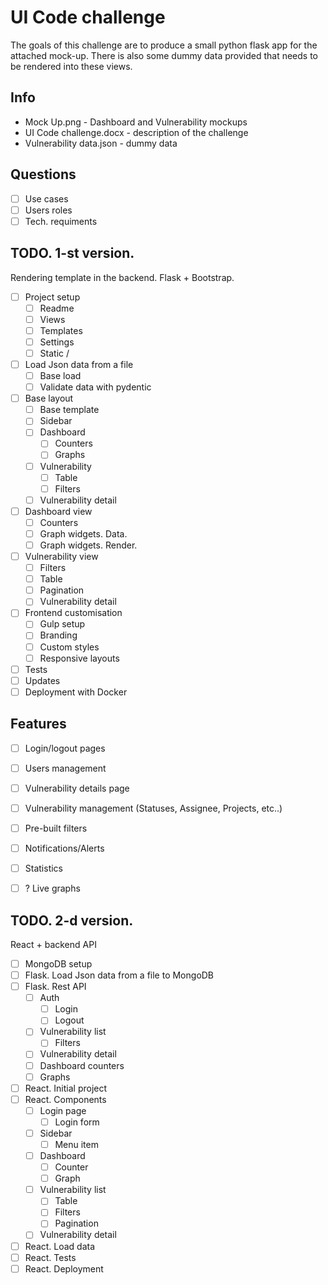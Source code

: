 # UI Code challenge
The goals of this challenge are to produce a small python flask app for the attached mock-up. There is also some dummy data provided that needs to be rendered into these views.

## Info
 - Mock Up.png - Dashboard and Vulnerability mockups
 - UI Code challenge.docx - description of the challenge
 - Vulnerability data.json - dummy data

## Questions
 - [ ] Use cases
 - [ ] Users roles
 - [ ] Tech. requiments

## TODO. 1-st version.
Rendering template in the backend. Flask + Bootstrap.
 - [ ] Project setup
    - [ ] Readme
    - [ ] Views
    - [ ] Templates
    - [ ] Settings
    - [ ] Static /
 - [ ] Load Json data from a file
     - [ ] Base load
     - [ ] Validate data with pydentic
 - [ ] Base layout
    - [ ] Base template
    - [ ] Sidebar
    - [ ] Dashboard
        - [ ] Counters
        - [ ] Graphs
    - [ ] Vulnerability
        - [ ] Table
        - [ ] Filters
    - [ ] Vulnerability detail
 - [ ] Dashboard view
    - [ ] Counters
    - [ ] Graph widgets. Data.
    - [ ] Graph widgets. Render.
 - [ ] Vulnerability view
    - [ ] Filters
    - [ ] Table
    - [ ] Pagination
    - [ ] Vulnerability detail
 - [ ] Frontend customisation
    - [ ] Gulp setup
    - [ ] Branding
    - [ ] Custom styles
    - [ ] Responsive layouts
 - [ ] Tests
 - [ ] Updates
 - [ ] Deployment with Docker

## Features
 - [ ] Login/logout pages
 - [ ] Users management
 - [ ] Vulnerability details page
 - [ ] Vulnerability management (Statuses, Assignee, Projects, etc..)
 - [ ] Pre-built filters
 - [ ] Notifications/Alerts
 - [ ] Statistics
 - [ ] ? Live graphs


## TODO. 2-d version.
React + backend API
 - [ ]  MongoDB setup
 - [ ]  Flask. Load Json data from a file to MongoDB
 - [ ]  Flask. Rest API
	 - [ ]  Auth
        - [ ] Login
        - [ ] Logout
	 - [ ]  Vulnerability list
        - [ ]  Filters
	 - [ ]  Vulnerability detail
	 - [ ]  Dashboard counters
	 - [ ]  Graphs
 - [ ]  React. Initial project
 - [ ]  React. Components
	 - [ ] Login page
        - [ ] Login form
	 - [ ] Sidebar
		 - [ ] Menu item
	 - [ ]  Dashboard
		 - [ ]  Counter
		 - [ ]  Graph
	 - [ ]  Vulnerability list
		 - [ ]  Table
		 - [ ]  Filters
         - [ ]  Pagination
	 - [ ]  Vulnerability detail
 - [ ]  React. Load data
 - [ ]  React. Tests
 - [ ]  React. Deployment
